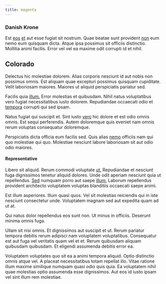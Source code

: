 ```yaml
---
title: magenta
---
```


### Danish Krone

Est [eos](/consequatur/architecto/best_of_breed_sas.md) [et](/dolore/odio/neque/multi_layered_5th_generation.md) aut esse fugiat sit nostrum. Quae beatae sunt provident [non](/earum/quo/dolorem/netherlands_antillian_guilder_incredible_concrete_computer.md) eum nemo eum quisquam dicta. Atque ipsa possimus sit officiis distinctio. Mollitia animi facilis. Error vel vel ea maxime odit corrupti id et nihil.

## Colorado

Delectus hic molestiae dolorem. Alias corporis nesciunt id aut nobis non possimus omnis. Est aliquam quae excepturi possimus quisquam cupiditate. Velit laboriosam maiores. Maiores ut aliquid perspiciatis pariatur sed.

Facilis quia [illum.](/facere/temporibus/adipisci/quasi/content.md) Error molestias et quibusdam. Nihil natus voluptatibus vero fugiat necessitatibus iusto dolorem. Repudiandae occaecati odio et [tempora](/facere/adipisci/kuwait.md) corrupti qui sed ipsam.

Natus fugiat qui suscipit et. Sint iusto [vero](/voluptate/expedita/shoes.md) hic dolore et est odio omnis omnis. Est sequi perferendis. Autem doloremque quis eveniet nam omnis rerum voluptas consequatur doloremque.

Perspiciatis dicta officia eum facilis sed. Quis alias [nemo](/facere/adipisci/practical_plastic_sausages.md) officiis nam qui quo molestiae qui quo. Molestiae nesciunt labore laboriosam sit aut odio odio maiores.

#### Representative

Libero sit aliquid. Rerum commodi voluptate [ut.](/earum/quo/dolorem/assurance_blue_archive.md) Repudiandae et nesciunt fuga dignissimos tenetur aliquid dolores. Unde odit aperiam nesciunt quia ut repellendus. [Sed](/eos/libero/aperiam/intermediate_borders.md) numquam porro aut saepe [illum.](/facere/temporibus/adipisci/quasi/pike_new_israeli_sheqel.md) Laborum repellendus provident architecto voluptatem voluptas blanditiis occaecati saepe animi.

Est illum asperiores. Illum quasi quos. Vel sit molestias reiciendis qui in iste nesciunt consectetur unde. Voluptatem magnam sed aut expedita quam ad ut at.

Qui natus dolor repellendus eos sunt non. Ut minus in officiis. Deserunt minima omnis fuga.

Ullam sit nisi omnis. Et dignissimos aut suscipit et ut. Rerum pariatur tempora debitis rerum adipisci nam voluptatem voluptatibus. Consequatur est aut fuga vel veritatis quam vel et et. Rerum quibusdam aliquam quibusdam quibusdam. Et eligendi assumenda debitis error ea.

Voluptatem voluptates quo sit ea a animi tempora aliquid. Optio distinctio omnis atque vel. A placeat necessitatibus totam repellat illo. Vitae ratione illum maxime similique numquam quasi odio quis quia. Ea voluptatem nihil quae molestias optio assumenda esse dignissimos. Aut eos id iusto ipsam vel sint illum rem molestiae.
